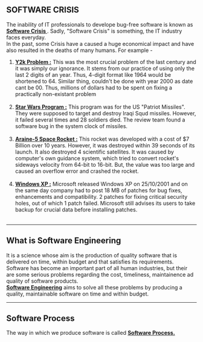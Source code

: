 SOFTWARE CRISIS
---------------
The inability of IT professionals to develope bug-free software is known as <ins><strong>
Software Crisis </strong></ins>. Sadly, "Software Crisis" is something, the IT industry faces 
everyday. <br>
In the past, some Crisis have a caused a huge economical impact and have also resulted in the 
deaths of many humans. For example -

<ol>
	<li> <ins><strong>Y2k Problem :</strong></ins> This was the most crucial problem of
		the last century and it was simply our ignorance. It stems from our practice of
		using only the last 2 digits of an year. Thus, 4-digit format like 1964 would be 
		shortened to 64. Similar thing, couldn't be done with year 2000 as date cant be 00.
		Thus, millions of dollars had to be spent on fixing a practically non-existant 
		problem</li> <br>
	<li> <ins><strong>Star Wars Program :</strong></ins> This program was for the US "Patriot 
		Missiles". They were supposed to target and destroy Iraqi Squd missiles. However, it 
		failed several times and 28 soldiers died. The review team found a software bug in the
		system clock of missiles.</li> <br>
	<li> <ins><strong>Araine-5 Space Rocket :</strong></ins> This rocket was developed with a
		cost of $7 Billion over 10 years. However, it was destroyed within 39 seconds of its 
		launch. It also destroyed 4 scientific satellites. It was caused by computer's own 
		guidance system, which tried to convert rocket's sideways velocity from 64-bit to 16-bit.
		But, the value was too large and caused an overflow error and crashed the rocket.</li> <br>
	<li> <ins><strong>Windows XP :</strong></ins> Microsoft released Windows XP on 25/10/2001 
		and on the same day company had to post 18 MB of patches for bug fixes, enhancements and
		compatibility. 2 patches for fixing critical security holes, out of which 1 patch failed.
		Microsoft still advises its users to take backup for crucial data before installing 
		patches.</li> <br>
</ol>

____

What is Software Engineering
----------------------------

It is a science whose aim is the production of quality software that is delivered on time, within
budget and that satisfies its requirements.<br>
Software has become an important part of all human industries, but their are some serious problems
regarding the cost, timeliness, maintainence ad quality of software products. <br>
<b><ins>Software Engineering</ins></b> aims to solve all these problems by producing a quality, 
maintainable software on time and within budget.

____

Software Process
---------------
The way in which we produce software is called <b><ins>Software Process.</ins></b>

